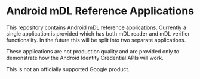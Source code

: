 # Android mDL Reference Applications

This repository contains Android mDL reference applications. Currently a single application
is provided which has both mDL reader and mDL verifier functionality. In the future this will
be split into two separate applications.

These applications are not production quality and are provided only to demonstrate how the
Android Identity Credential APIs will work.

This is not an officially supported Google product.

